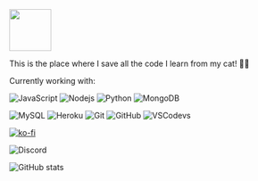 <img src="https://media.giphy.com/media/SqeaJvuHTby1fW2wdL/giphy.gif" width="75">

This is the place where I save all the code I learn from my cat! 🐱‍💻

Currently working with:

![JavaScript](https://img.shields.io/badge/-JavaScript-181717?style=flat-square&logo=javascript)
![Nodejs](https://img.shields.io/badge/-Nodejs-181717?style=flat-square&logo=Node.js)
![Python](https://img.shields.io/badge/-Python-181717?style=flat-square&logo=Python)
![MongoDB](https://img.shields.io/badge/-MongoDB-181717?style=flat-square&logo=mongodb)

![MySQL](https://img.shields.io/badge/-MySQL-181717?style=flat-square&logo=mysql)
![Heroku](https://img.shields.io/badge/-Heroku-181717?style=flat-square&logo=heroku)
![Git](https://img.shields.io/badge/-Git-181717?style=flat-square&logo=git)
![GitHub](https://img.shields.io/badge/-GitHub-181717?style=flat-square&logo=github)
![VSCodevs](https://img.shields.io/badge/-VSCode-181717?style=flat-square&logo=visual-studio-code)

[![ko-fi](https://ko-fi.com/img/githubbutton_sm.svg)](https://ko-fi.com/B0B73WFJT)

![Discord](https://img.shields.io/badge/Discord-Ebaa%230001-7289DA?style=flat-square&logo=discord)

![GitHub stats](https://github-readme-stats.vercel.app/api?username=EbaaCode&count_private=true&include_all_commits=true&show_icons=true&theme=nord&hide=prs,issues,contribs)

